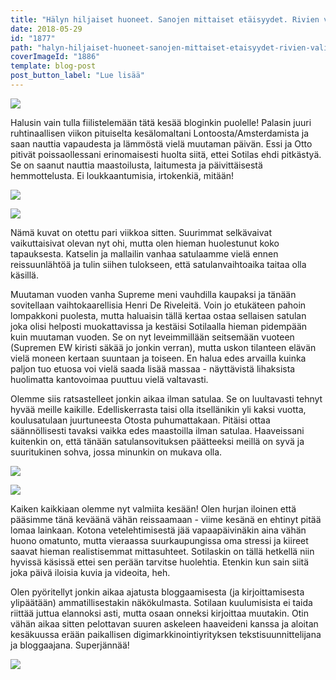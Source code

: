 ```yaml
---
title: "Hälyn hiljaiset huoneet. Sanojen mittaiset etäisyydet. Rivien välissä kokonainen maailma."
date: 2018-05-29
id: "1877"
path: "halyn-hiljaiset-huoneet-sanojen-mittaiset-etaisyydet-rivien-valissa-kokonainen-maailma"
coverImageId: "1886"
template: blog-post
post_button_label: "Lue lisää"
---
```


![](/images/MG_5520-1.jpg)

Halusin vain tulla fiilistelemään tätä kesää bloginkin puolelle! Palasin juuri ruhtinaallisen viikon pituiselta kesälomaltani Lontoosta/Amsterdamista ja saan nauttia vapaudesta ja lämmöstä vielä muutaman päivän. Essi ja Otto pitivät poissaollessani erinomaisesti huolta siitä, ettei Sotilas ehdi pitkästyä. Se on saanut nauttia maastoilusta, laitumesta ja päivittäisestä hemmottelusta. Ei loukkaantumisia, irtokenkiä, mitään!

![](/images/MG_5472-1.jpg)

![](/images/MG_5421-1.jpg)

Nämä kuvat on otettu pari viikkoa sitten. Suurimmat selkävaivat vaikuttaisivat olevan nyt ohi, mutta olen hieman huolestunut koko tapauksesta. Katselin ja mallailin vanhaa satulaamme vielä ennen reissuunlähtöä ja tulin siihen tulokseen, että satulanvaihtoaika taitaa olla käsillä.

Muutaman vuoden vanha Supreme meni vauhdilla kaupaksi ja tänään sovitellaan vaihtokaarellisia Henri De Riveleitä. Voin jo etukäteen pahoin lompakkoni puolesta, mutta haluaisin tällä kertaa ostaa sellaisen satulan joka olisi helposti muokattavissa ja kestäisi Sotilaalla hieman pidempään kuin muutaman vuoden. Se on nyt leveimmillään seitsemään vuoteen (Supremen EW kiristi säkää jo jonkin verran), mutta uskon tilanteen elävän vielä moneen kertaan suuntaan ja toiseen. En halua edes arvailla kuinka paljon tuo etuosa voi vielä saada lisää massaa - näyttävistä lihaksista huolimatta kantovoimaa puuttuu vielä valtavasti.

Olemme siis ratsastelleet jonkin aikaa ilman satulaa. Se on luultavasti tehnyt hyvää meille kaikille. Edelliskerrasta taisi olla itsellänikin yli kaksi vuotta, koulusatulaan juurtuneesta Otosta puhumattakaan. Pitäisi ottaa säännöllisesti tavaksi vaikka edes maastoilla ilman satulaa. Haaveissani kuitenkin on, että tänään satulansovituksen päätteeksi meillä on syvä ja suuritukinen sohva, jossa minunkin on mukava olla.

![](/images/MG_5510-1.jpg)

![](/images/MG_5307-1.jpg)

Kaiken kaikkiaan olemme nyt valmiita kesään! Olen hurjan iloinen että pääsimme tänä keväänä vähän reissaamaan - viime kesänä en ehtinyt pitää lomaa lainkaan. Kotona vetelehtimisestä jää vapaapäivinäkin aina vähän huono omatunto, mutta vieraassa suurkaupungissa oma stressi ja kiireet saavat hieman realistisemmat mittasuhteet. Sotilaskin on tällä hetkellä niin hyvissä käsissä ettei sen perään tarvitse huolehtia. Etenkin kun sain siitä joka päivä iloisia kuvia ja videoita, heh.

Olen pyöritellyt jonkin aikaa ajatusta bloggaamisesta (ja kirjoittamisesta ylipäätään) ammatillisestakin näkökulmasta. Sotilaan kuulumisista ei taida riittää juttua elannoksi asti, mutta osaan onneksi kirjoittaa muutakin. Otin vähän aikaa sitten pelottavan suuren askeleen haaveideni kanssa ja aloitan kesäkuussa erään paikallisen digimarkkinointiyrityksen tekstisuunnittelijana ja bloggaajana. Superjännää!

![](/images/MG_5534-1.jpg)
